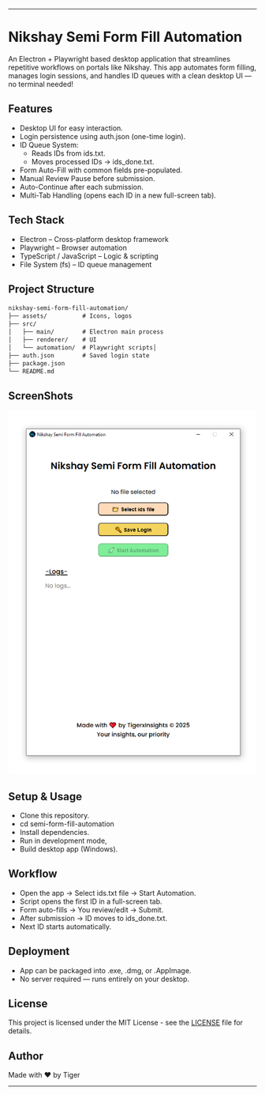 ---

# Nikshay Semi Form Fill Automation

An Electron + Playwright based desktop application that streamlines repetitive workflows on portals like Nikshay.
This app automates form filling, manages login sessions, and handles ID queues with a clean desktop UI — no terminal needed!

## Features

- Desktop UI for easy interaction.
- Login persistence using auth.json (one-time login).
- ID Queue System:
  - Reads IDs from ids.txt.
  - Moves processed IDs → ids_done.txt.
- Form Auto-Fill with common fields pre-populated.
- Manual Review Pause before submission.
- Auto-Continue after each submission.
- Multi-Tab Handling (opens each ID in a new full-screen tab).

## Tech Stack

- Electron – Cross-platform desktop framework
- Playwright – Browser automation
- TypeScript / JavaScript – Logic & scripting
- File System (fs) – ID queue management

## Project Structure

```
nikshay-semi-form-fill-automation/
├── assets/          # Icons, logos
├── src/
│   ├── main/        # Electron main process
│   ├── renderer/    # UI
│   └── automation/  # Playwright scripts│         
├── auth.json        # Saved login state
├── package.json
└── README.md
```

## ScreenShots

![Screenshot](nikshay-semi-form-fill-automation-app-screenshot.png)

## Setup & Usage

- Clone this repository.
- cd semi-form-fill-automation
- Install dependencies.
- Run in development mode,
- Build desktop app (Windows).

## Workflow

- Open the app → Select ids.txt file → Start Automation.
- Script opens the first ID in a full-screen tab.
- Form auto-fills → You review/edit → Submit.
- After submission → ID moves to ids_done.txt.
- Next ID starts automatically.

## Deployment

- App can be packaged into .exe, .dmg, or .AppImage.
- No server required — runs entirely on your desktop.

## License

This project is licensed under the MIT License - see the [LICENSE](LICENSE) file for details.

## Author

Made with ❤️ by Tiger

---